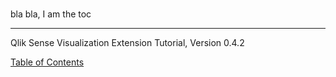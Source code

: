 # 

bla bla, I am the toc

---
Qlik Sense Visualization Extension Tutorial, Version 0.4.2<br/>


[Table of Contents](00-TOC.md)